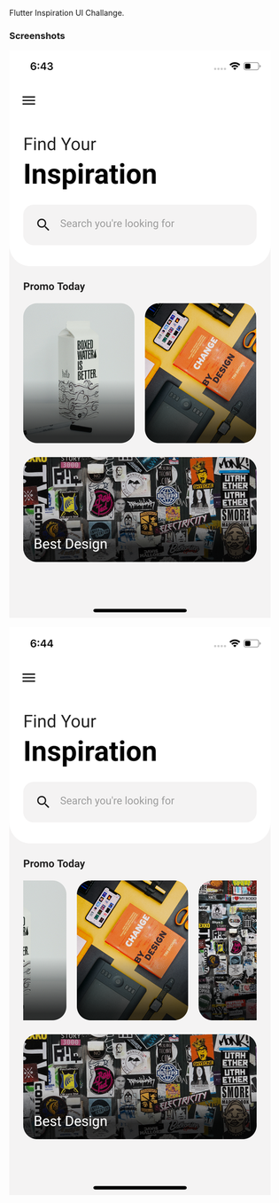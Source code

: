 Flutter Inspiration UI Challange.

### Screenshots

![ScreenShot](https://github.com/madhavam12/FlutterInspirationUI/blob/master/screenshot/one.png)

![ScreenShot](https://github.com/madhavam12/FlutterInspirationUI/blob/master/screenshot/two.png)
